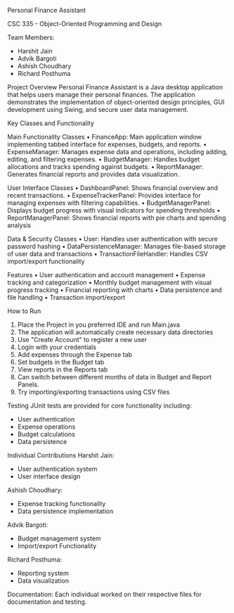 Personal Finance Assistant

CSC 335 - Object-Oriented Programming and Design

Team Members:
- Harshit Jain
- Advik Bargoti
- Ashish Choudhary
- Richard Posthuma

Project Overview
Personal Finance Assistant is a Java desktop application that helps users manage their personal finances. The application demonstrates the implementation of object-oriented design principles, GUI development using Swing, and secure user data management.


Key Classes and Functionality

Main Functionality Classes
•	FinanceApp: Main application window implementing tabbed interface for expenses, budgets, and reports.
•	ExpenseManager: Manages expense data and operations, including adding, editing, and filtering expenses.
•	BudgetManager: Handles budget allocations and tracks spending against budgets.
•	ReportManager: Generates financial reports and provides data visualization.

User Interface Classes
•	DashboardPanel: Shows financial overview and recent transactions.
•	ExpenseTrackerPanel: Provides interface for managing expenses with filtering capabilities.
•	BudgetManagerPanel: Displays budget progress with visual indicators for spending thresholds
•	ReportManagerPanel: Shows financial reports with pie charts and spending analysis

Data & Security Classes
•	User: Handles user authentication with secure password hashing
•	DataPersistenceManager: Manages file-based storage of user data and transactions
•	TransactionFileHandler: Handles CSV import/export functionality

Features
•	User authentication and account management
•	Expense tracking and categorization
•	Monthly budget management with visual progress tracking
•	Financial reporting with charts
•	Data persistence and file handling
•	Transaction import/export

How to Run
1.	Place the Project in you preferred IDE and run Main.java
2.	The application will automatically create necessary data directories 
3.	Use "Create Account" to register a new user 
4.	Login with your credentials
5.	Add expenses through the Expense tab 
6.	Set budgets in the Budget tab 
7.	View reports in the Reports tab
8.	Can switch between different months of data in Budget and Report Panels.
9.	Try importing/exporting transactions using CSV files

Testing
JUnit tests are provided for core functionality including:
- User authentication
- Expense operations
- Budget calculations
- Data persistence


Individual Contributions
Harshit Jain:
- User authentication system
- User interface design

Ashish Choudhary:
- Expense tracking functionality
- Data persistence implementation

Advik Bargoti:
- Budget management system
- Import/export Functionality

Richard Posthuma:
- Reporting system
- Data visualization


Documentation:
Each individual worked on their respective files for documentation and testing.

